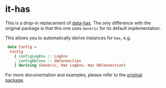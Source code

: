 # it-has

This is a drop-in replacement of [data-has](http://hackage.haskell.org/package/data-has). The only difference with the original package is that this one uses `Generic` for its default implementation.

This allows you to automatically derive instances for `Has`, e.g.

```haskell
 data Config =
  Config
    { configLogEnv :: LogEnv
    , configDbConn :: DbConnection
    } deriving (Generic, Has LogEnv, Has DbConnection)
```

For more documentation and examples, please refer to the [original package](http://hackage.haskell.org/package/data-has).